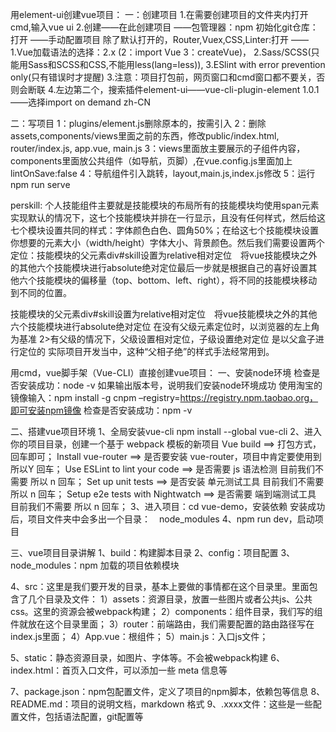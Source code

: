 

用element-ui创建vue项目：
一：创建项目
1.在需要创建项目的文件夹内打开cmd,输入vue ui
2.创建——在此创建项目
——包管理器：npm 初始化git仓库：打开
——手动配置项目   除了默认打开的，Router,Vuex,CSS,Linter:打开
——1.Vue加载语法的选择：2.x  (2：import Vue 3：createVue)，
  2.Sass/SCSS(只能用Sass和SCSS和CSS,不能用less(lang=less)),
  3.ESlint with error prevention only(只有错误时才提醒)
3.注意：项目打包前，网页窗口和cmd窗口都不要关，否则会断联
4.左边第二个，搜索插件element-ui——vue-cli-plugin-element 1.0.1——选择import on demand  zh-CN

二：写项目
1：plugins/element.js删除原本的，按需引入
2：删除assets,components/views里面之前的东西，修改public/index.html,   router/index.js,   app.vue,    main.js
3：views里面放主要展示的子组件内容，components里面放公共组件（如导航，页脚）,在vue.config.js里面加上lintOnSave:false
4：导航组件引入跳转，layout,main.js,index.js修改
5：运行npm run serve


perskill:
个人技能组件主要就是技能模块的布局所有的技能模块均使用span元素实现默认的情况下，这七个技能模块并排在一行显示，且没有任何样式，然后给这七个模块设置共同的样式：字体颜色白色、圆角50%；在给这七个技能模块设置你想要的元素大小（width/height）字体大小、背景颜色。然后我们需要设置两个定位：技能模块的父元素div#skill设置为relative相对定位　将vue技能模块之外的其他六个技能模块进行absolute绝对定位最后一步就是根据自己的喜好设置其他六个技能模块的偏移量（top、bottom、left、right），将不同的技能模块移动到不同的位置。

技能模块的父元素div#skill设置为relative相对定位　将vue技能模块之外的其他六个技能模块进行absolute绝对定位   在没有父级元素定位时，以浏览器的左上角为基准     2>有父级的情况下，父级设置相对定位，子级设置绝对定位 是以父盒子进行定位的
实际项目开发当中，这种“父相子绝”的样式手法经常用到。





用cmd，vue脚手架（Vue-CLI）直接创建vue项目：
一、安装node环境
检查是否安装成功：node -v  如果输出版本号，说明我们安装node环境成功
使用淘宝的镜像输入：npm install -g cnpm –registry=https://registry.npm.taobao.org，即可安装npm镜像
检查是否安装成功：npm -v

二、搭建vue项目环境
1、全局安装vue-cli      npm install --global vue-cli
2、进入你的项目目录，创建一个基于 webpack 模板的新项目
Vue build ==> 打包方式，回车即可；
Install vue-router ==> 是否要安装 vue-router，项目中肯定要使用到 所以Y 回车；
Use ESLint to lint your code ==> 是否需要 js 语法检测 目前我们不需要 所以 n 回车；
Set up unit tests ==> 是否安装 单元测试工具 目前我们不需要 所以 n 回车；
Setup e2e tests with Nightwatch ==> 是否需要 端到端测试工具 目前我们不需要 所以 n 回车；
3、进入项目：cd vue-demo，安装依赖      安装成功后，项目文件夹中会多出一个目录：　node_modules
4、npm run dev，启动项目

三、vue项目目录讲解
1、build：构建脚本目录
2、config：项目配置
3、node_modules：npm 加载的项目依赖模块

4、src：这里是我们要开发的目录，基本上要做的事情都在这个目录里。里面包含了几个目录及文件：
    1）assets：资源目录，放置一些图片或者公共js、公共css。这里的资源会被webpack构建；
    2）components：组件目录，我们写的组件就放在这个目录里面；
    3）router：前端路由，我们需要配置的路由路径写在index.js里面；
    4）App.vue：根组件；
    5）main.js：入口js文件；

5、static：静态资源目录，如图片、字体等。不会被webpack构建
6、index.html：首页入口文件，可以添加一些 meta 信息等

7、package.json：npm包配置文件，定义了项目的npm脚本，依赖包等信息
8、README.md：项目的说明文档，markdown 格式
9、.xxxx文件：这些是一些配置文件，包括语法配置，git配置等



